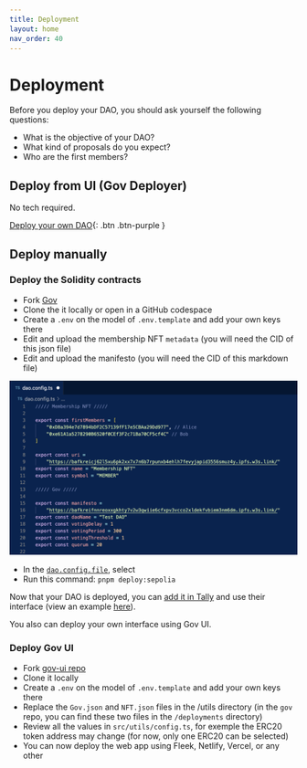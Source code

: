 ```yaml
---
title: Deployment
layout: home
nav_order: 40
---
```


# Deployment

Before you deploy your DAO, you should ask yourself the following questions: 

- What is the objective of your DAO?
- What kind of proposals do you expect?
- Who are the first members? 

## Deploy from UI (Gov Deployer)

No tech required. 

[Deploy your own DAO](https://gov-deployer.netlify.app/){: .btn .btn-purple }

## Deploy manually

### Deploy the Solidity contracts

- Fork [Gov](https://github.com/w3hc/gov)
- Clone the it locally or open in a GitHub codespace 
- Create a `.env` on the model of `.env.template` and add your own keys there
- Edit and upload the membership NFT `metadata` (you will need the CID of this json file)
- Edit and upload the manifesto (you will need the CID of this markdown file)

![dao-config-file](./assets/images/dao-config-file.png)

- In the [`dao.config.file`](https://github.com/w3hc/gov/blob/main/dao.config.ts), select 
- Run this command: `pnpm deploy:sepolia`

Now that your DAO is deployed, you can [add it in Tally](https://www.tally.xyz/add-a-dao) and use their interface (view an example [here](https://www.tally.xyz/gov/web3-hackers-collective)). 

You also can deploy your own interface using Gov UI. 

### Deploy Gov UI

- Fork [gov-ui repo](https://github.com/w3hc/gov-ui)
- Clone it locally
- Create a `.env` on the model of `.env.template` and add your own keys there
- Replace the `Gov.json` and `NFT.json` files in the /utils directory (in the `gov` repo, you can find these two files in the `/deployments` directory)
- Review all the values in `src/utils/config.ts`, for exemple the ERC20 token address may change (for now, only one ERC20 can be selected)
- You can now deploy the web app using Fleek, Netlify, Vercel, or any other 


